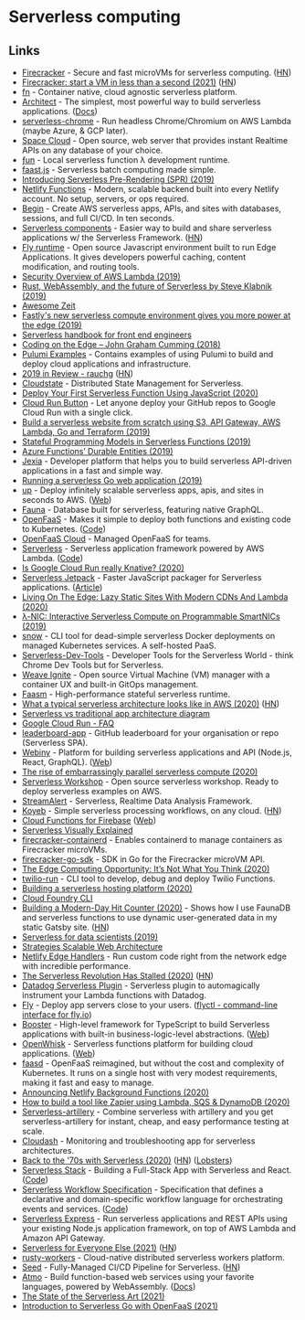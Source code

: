 # Serverless computing

## Links

* [Firecracker](https://github.com/firecracker-microvm/firecracker) - Secure and fast microVMs for serverless computing. \([HN](https://news.ycombinator.com/item?id=22512196)\)
* [Firecracker: start a VM in less than a second \(2021\)](https://jvns.ca/blog/2021/01/23/firecracker--start-a-vm-in-less-than-a-second/) \([HN](https://news.ycombinator.com/item?id=25883253)\)
* [fn](https://github.com/fnproject/fn) - Container native, cloud agnostic serverless platform.
* [Architect](https://github.com/architect/architect) - The simplest, most powerful way to build serverless applications. \([Docs](https://arc.codes/)\)
* [serverless-chrome](https://github.com/adieuadieu/serverless-chrome) - Run headless Chrome/Chromium on AWS Lambda \(maybe Azure, & GCP later\).
* [Space Cloud](https://github.com/spaceuptech/space-cloud) - Open source, web server that provides instant Realtime APIs on any database of your choice.
* [ƒun](https://github.com/vercel/fun) - Local serverless function λ development runtime.
* [faast.js](https://faastjs.org/) - Serverless batch computing made simple.
* [Introducing Serverless Pre-Rendering \(SPR\) \(2019\)](https://zeit.co/blog/serverless-pre-rendering)
* [Netlify Functions](https://www.netlify.com/products/functions/) - Modern, scalable backend built into every Netlify account. No setup, servers, or ops required.
* [Begin](https://begin.com/) - Create AWS serverless apps, APIs, and sites with databases, sessions, and full CI/CD. In ten seconds.
* [Serverless components](https://github.com/serverless/components) - Easier way to build and share serverless applications w/ the Serverless Framework. \([HN](https://news.ycombinator.com/item?id=20600519)\)
* [Fly runtime](https://github.com/superfly/fly) - Open source Javascript environment built to run Edge Applications. It gives developers powerful caching, content modification, and routing tools.
* [Security Overview of AWS Lambda \(2019\)](https://d1.awsstatic.com/whitepapers/Overview-AWS-Lambda-Security.pdf)
* [Rust, WebAssembly, and the future of Serverless by Steve Klabnik \(2019\)](https://www.youtube.com/watch?v=CMB6AlE1QuI&list=PLe9psSNJBf74yYiVXDXz8UnRnWf3NHzS-&index=16)
* [Awesome Zeit](https://github.com/zeit/awesome-zeit)
* [Fastly's new serverless compute environment gives you more power at the edge \(2019\)](https://www.fastly.com/blog/join-the-beta-new-serverless-compute-environment-at-the-edge)
* [Serverless handbook for front end engineers](https://serverlesshandbook.dev/)
* [Coding on the Edge – John Graham Cumming \(2018\)](https://www.youtube.com/watch?v=Ydu9qVUjh4Q)
* [Pulumi Examples](https://github.com/pulumi/examples) - Contains examples of using Pulumi to build and deploy cloud applications and infrastructure.
* [2019 in Review - rauchg](https://rauchg.com/2020/2019-in-review) \([HN](https://news.ycombinator.com/item?id=21965551)\)
* [Cloudstate](https://github.com/cloudstateio/cloudstate) - Distributed State Management for Serverless.
* [Deploy Your First Serverless Function Using JavaScript \(2020\)](https://dev.to/jlengstorf/deploy-your-first-serverless-function-using-javascript-1g4e)
* [Cloud Run Button](https://github.com/GoogleCloudPlatform/cloud-run-button) - Let anyone deploy your GitHub repos to Google Cloud Run with a single click.
* [Build a serverless website from scratch using S3, API Gateway, AWS Lambda, Go and Terraform \(2019\)](https://rogerwelin.github.io/aws/serverless/terraform/lambda/2019/03/18/build-a-serverless-website-from-scratch-with-lambda-and-terraform.html)
* [Stateful Programming Models in Serverless Functions \(2019\)](https://www.youtube.com/watch?v=YUJjhnYIj4M)
* [Azure Functions’ Durable Entities \(2019\)](https://medium.com/@cgillum/azure-functions-durable-entities-67db648d2f74)
* [Jexia](https://www.jexia.com/en/) - Developer platform that helps you to build serverless API-driven applications in a fast and simple way.
* [Running a serverless Go web application \(2019\)](https://bartfokker.com/posts/cloud-run)
* [up](https://github.com/apex/up) - Deploy infinitely scalable serverless apps, apis, and sites in seconds to AWS. \([Web](https://apex.sh/up/)\)
* [Fauna](https://fauna.com/) - Database built for serverless, featuring native GraphQL.
* [OpenFaaS](https://www.openfaas.com/) - Makes it simple to deploy both functions and existing code to Kubernetes. \([Code](https://github.com/openfaas/faas)\)
* [OpenFaaS Cloud](https://github.com/openfaas/openfaas-cloud) - Managed OpenFaaS for teams.
* [Serverless](https://serverless.com/) - Serverless application framework powered by AWS Lambda. \([Code](https://github.com/serverless/serverless)\)
* [Is Google Cloud Run really Knative? \(2020\)](https://ahmet.im/blog/cloud-run-is-a-knative/)
* [Serverless Jetpack](https://github.com/FormidableLabs/serverless-jetpack) - Faster JavaScript packager for Serverless applications. \([Article](https://formidable.com/blog/2020/jetpack-trace-your-way-to-faster-and-smaller-serverless-packages/)\)
* [Living On The Edge: Lazy Static Sites With Modern CDNs And Lambda \(2020\)](https://formidable.com/blog/2019/modern-cdns-lambda/)
* [λ-NIC: Interactive Serverless Compute on Programmable SmartNICs \(2019\)](https://arxiv.org/pdf/1909.11958.pdf)
* [snow](https://github.com/snowjs/cli) - CLI tool for dead-simple serverless Docker deployments on managed Kubernetes services. A self-hosted PaaS.
* [Serverless-Dev-Tools](https://github.com/Theodo-UK/sls-dev-tools) - Developer Tools for the Serverless World - think Chrome Dev Tools but for Serverless.
* [Weave Ignite](https://github.com/weaveworks/ignite) - Open source Virtual Machine \(VM\) manager with a container UX and built-in GitOps management.
* [Faasm](https://github.com/lsds/Faasm) - High-performance stateful serverless runtime.
* [What a typical serverless architecture looks like in AWS \(2020\)](https://medium.com/serverless-transformation/what-a-typical-100-serverless-architecture-looks-like-in-aws-40f252cd0ecb) \([HN](https://news.ycombinator.com/item?id=23274668)\)
* [Serverless vs traditional app architecture diagram](https://twitter.com/tucker_dev/status/1265035142336180225)
* [Google Cloud Run - FAQ](https://github.com/ahmetb/cloud-run-faq)
* [leaderboard-app](https://github.com/alexellis/leaderboard-app) - GitHub leaderboard for your organisation or repo \(Serverless SPA\).
* [Webiny](https://github.com/webiny/webiny-js) - Platform for building serverless applications and API \(Node.js, React, GraphQL\). \([Web](https://www.webiny.com/)\)
* [The rise of embarrassingly parallel serverless compute \(2020\)](https://davidwells.io/blog/rise-of-embarrassingly-parallel-serverless-compute)
* [Serverless Workshop](https://github.com/DavidWells/serverless-workshop) - Open source serverless workshop. Ready to deploy serverless examples on AWS.
* [StreamAlert](https://github.com/airbnb/streamalert) - Serverless, Realtime Data Analysis Framework.
* [Koyeb](https://www.koyeb.com/) - Simple serverless processing workflows, on any cloud. \([HN](https://news.ycombinator.com/item?id=23488902)\)
* [Cloud Functions for Firebase](https://github.com/firebase/functions-samples) \([Web](https://firebase.google.com/docs/functions)\)
* [Serverless Visually Explained](https://serverless-visually-explained.com/)
* [firecracker-containerd](https://github.com/firecracker-microvm/firecracker-containerd) - Enables containerd to manage containers as Firecracker microVMs.
* [firecracker-go-sdk](https://github.com/firecracker-microvm/firecracker-go-sdk) - SDK in Go for the Firecracker microVM API.
* [The Edge Computing Opportunity: It’s Not What You Think \(2020\)](https://blog.cloudflare.com/cloudflare-workers-serverless-week/)
* [twilio-run](https://github.com/twilio-labs/twilio-run) - CLI tool to develop, debug and deploy Twilio Functions.
* [Building a serverless hosting platform \(2020\)](https://blog.vtemian.com/post/serverless-hosting-platform/)
* [Cloud Foundry CLI](https://github.com/cloudfoundry/cli)
* [Building a Modern-Day Hit Counter \(2020\)](https://joshwcomeau.com/react/serverless-hit-counter/) - Shows how I use FaunaDB and serverless functions to use dynamic user-generated data in my static Gatsby site. \([HN](https://news.ycombinator.com/item?id=24617086)\)
* [Serverless for data scientists \(2019\)](https://mike.place/2019/serverless-for-data-scientists/)
* [Strategies Scalable Web Architecture](https://gist.github.com/erwindev/a6b28231f3c7798180925b82772f63df)
* [Netlify Edge Handlers](https://www.netlify.com/products/edge/edge-handlers) - Run custom code right from the network edge with incredible performance.
* [The Serverless Revolution Has Stalled \(2020\)](https://www.infoq.com/articles/serverless-stalled/) \([HN](https://news.ycombinator.com/item?id=24758772)\)
* [Datadog Serverless Plugin](https://github.com/DataDog/serverless-plugin-datadog) - Serverless plugin to automagically instrument your Lambda functions with Datadog.
* [Fly](https://fly.io/) - Deploy app servers close to your users. \([flyctl - command-line interface for fly.io](https://github.com/superfly/flyctl)\)
* [Booster](https://github.com/boostercloud/booster) - High-level framework for TypeScript to build Serverless applications with built-in business-logic-level abstractions. \([Web](https://booster.cloud/)\)
* [OpenWhisk](https://github.com/apache/openwhisk) - Serverless functions platform for building cloud applications. \([Web](https://openwhisk.apache.org/)\)
* [faasd](https://github.com/openfaas/faasd) - OpenFaaS reimagined, but without the cost and complexity of Kubernetes. It runs on a single host with very modest requirements, making it fast and easy to manage.
* [Announcing Netlify Background Functions \(2020\)](https://www.netlify.com/blog/2020/10/29/announcing-background-functions/)
* [How to build a tool like Zapier using Lambda, SQS & DynamoDB \(2020\)](https://www.learnaws.org/2020/11/19/build-zapier-alternative/)
* [Serverless-artillery](https://github.com/Nordstrom/serverless-artillery) - Combine serverless with artillery and you get serverless-artillery for instant, cheap, and easy performance testing at scale.
* [Cloudash](https://github.com/cloudashdev/cloudash) - Monitoring and troubleshooting app for serverless architectures.
* [Back to the '70s with Serverless \(2020\)](http://evrl.com/devops/cloud/2020/12/18/serverless.html) \([HN](https://news.ycombinator.com/item?id=25482410)\) \([Lobsters](https://lobste.rs/s/9o4zsx/back_70s_with_serverless)\)
* [Serverless Stack](https://serverless-stack.com/) - Building a Full-Stack App with Serverless and React. \([Code](https://github.com/AnomalyInnovations/serverless-stack-com)\)
* [Serverless Workflow Specification](https://serverlessworkflow.io/) - Specification that defines a declarative and domain-specific workflow language for orchestrating events and services. \([Code](https://github.com/serverlessworkflow/specification)\)
* [Serverless Express](https://github.com/vendia/serverless-express) - Run serverless applications and REST APIs using your existing Node.js application framework, on top of AWS Lambda and Amazon API Gateway.
* [Serverless for Everyone Else \(2021\)](https://gumroad.com/l/serverless-for-everyone-else) \([HN](https://news.ycombinator.com/item?id=25792665)\)
* [rusty-workers](https://github.com/losfair/rusty-workers) - Cloud-native distributed serverless workers platform.
* [Seed](https://seed.run/) - Fully-Managed CI/CD Pipeline for Serverless. \([HN](https://news.ycombinator.com/item?id=25835280)\)
* [Atmo](https://github.com/suborbital/atmo) - Build function-based web services using your favorite languages, powered by WebAssembly. \([Docs](https://atmo.suborbital.dev/)\)
* [The State of the Serverless Art \(2021\)](https://medium.com/riselab/the-state-of-the-serverless-art-78a4f02951eb)
* [Introduction to Serverless Go with OpenFaaS \(2021\)](https://www.youtube.com/watch?v=kFnTiRCYzCM)

